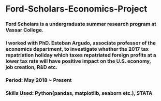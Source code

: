 # Ford-Scholars-Economics-Project

### Ford Scholars is a undergraduate summer research program at Vassar College.
### I worked with PhD. Esteban Argudo, associate professor of the economics department, to investigate whether the 2017 tax repatriation holiday which taxes repatriated foreign profits at a lower tax rate will have positive impact on the U.S. economy, job creation, R&D etc.

### Period: May 2018 ~ Present
### Skills Used: Python(pandas, matplotlib, seaborn etc.), STATA
